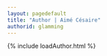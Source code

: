 ```yaml
---
layout: pagedefault
title: "Author | Aimé Césaire"
authorid: glamming
---
```

{% include loadAuthor.html %}
